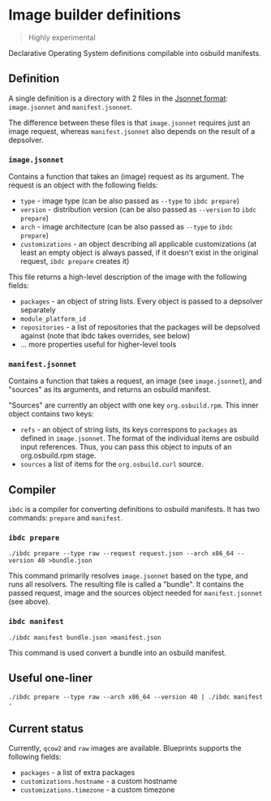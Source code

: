 # Image builder definitions

> Highly experimental

Declarative Operating System definitions compilable into osbuild manifests.

## Definition

A single definition is a directory with 2 files in the [Jsonnet format](https://jsonnet.org/): `image.jsonnet` and `manifest.jsonnet`.

The difference between these files is that `image.jsonnet` requires just an image request, whereas `manifest.jsonnet` also depends on the result of a depsolver.

### `image.jsonnet`
Contains a function that takes an (image) request as its argument. The request is an object with the following fields:

- `type` - image type (can be also passed as `--type` to `ibdc prepare`)
- `version` - distribution version (can be also passed as `--version` to `ibdc prepare`)
- `arch` - image architecture (can be also passed as `--type` to `ibdc prepare`)
- `customizations` - an object describing all applicable customizations (at least an empty object is always passed, if it doesn't exist in the original request, `ibdc prepare` creates it)

This file returns a high-level description of the image with the following fields:

- `packages` - an object of string lists. Every object is passed to a depsolver separately
- `module_platform_id`
- `repositories` - a list of repositories that the packages will be depsolved against (note that ibdc takes overrides, see below)
- ... more properties useful for higher-level tools


### `manifest.jsonnet`
Contains a function that takes a request, an image (see `image.jsonnet`), and "sources" as its arguments, and returns an osbuild manifest.

"Sources" are currently an object with one key `org.osbuild.rpm`. This inner object contains two keys:
- `refs` - an object of string lists, its keys correspons to `packages` as defined in `image.jsonnet`. The format of the individual items are osbuild input references. Thus, you can pass this object to inputs of an org.osbuild.rpm stage.
- `sources` a list of items for the `org.osbuild.curl` source.

## Compiler
`ibdc` is a compiler for converting definitions to osbuild manifests. It has two commands: `prepare` and `manifest`.

### `ibdc prepare`
```
./ibdc prepare --type raw --request request.json --arch x86_64 --version 40 >bundle.json
```

This command primarily resolves `image.jsonnet` based on the type, and runs all resolvers. The resulting file is called a "bundle". It contains the passed request, image and the sources object needed for `manifest.jsonnet` (see above).

### `ibdc manifest`
```
./ibdc manifest bundle.json >manifest.json
```

This command is used convert a bundle into an osbuild manifest.

## Useful one-liner

```
./ibdc prepare --type raw --arch x86_64 --version 40 | ./ibdc manifest -
```

## Current status
Currently, `qcow2` and `raw` images are available. Blueprints supports the following fields:
- `packages` - a list of extra packages
- `customizations.hostname` - a custom hostname
- `customizations.timezone` - a custom timezone
